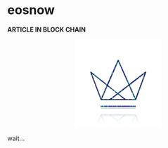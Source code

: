 # eosnow
**ARTICLE IN BLOCK CHAIN**

<p align="center">

<img src="./logo/EOSNOW 2.0.png" width="200" height="200" />

</p>

wait...
